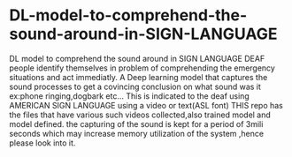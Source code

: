 # DL-model-to-comprehend-the-sound-around-in-SIGN-LANGUAGE
DL model to comprehend the sound around in SIGN LANGUAGE
DEAF people identify themselves in problem of comprehending the emergency situations and act immediatly.
A Deep learning model that captures the sound processes to get a covincing conclusion on what sound was it ex:phone ringing,dogbark etc...
This is indicated to the deaf using AMERICAN SIGN LANGUAGE using a video or text(ASL font)
THIS repo has the files that have various such videos collected,also trained model and model defined.
the capturing of the sound is kept for a period of 3mili seconds which may increase memory utilization of the system ,hence please look into it.
